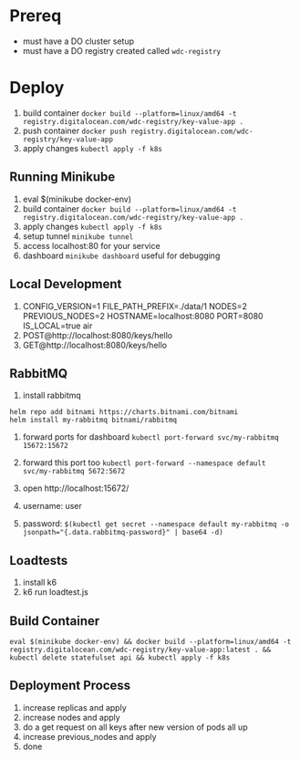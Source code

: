 # Prereq

- must have a DO cluster setup
- must have a DO registry created called `wdc-registry`

# Deploy

1. build container `docker build --platform=linux/amd64 -t registry.digitalocean.com/wdc-registry/key-value-app .`
2. push container `docker push registry.digitalocean.com/wdc-registry/key-value-app`
3. apply changes `kubectl apply -f k8s`

## Running Minikube

1. eval $(minikube docker-env)
1. build container `docker build --platform=linux/amd64 -t registry.digitalocean.com/wdc-registry/key-value-app .`
1. apply changes `kubectl apply -f k8s`
1. setup tunnel `minikube tunnel`
1. access localhost:80 for your service
1. dashboard `minikube dashboard` useful for debugging

## Local Development

<!-- 1. RABBIT_MQ_PASSWORD="BV5QxJAfupW1TZjy" RABBIT_MQ_HOST="localhost" FILE_PATH_PREFIX=./data air -->

1. CONFIG_VERSION=1 FILE_PATH_PREFIX=./data/1 NODES=2 PREVIOUS_NODES=2 HOSTNAME=localhost:8080 PORT=8080 IS_LOCAL=true air
2. POST@http://localhost:8080/keys/hello
3. GET@http://localhost:8080/keys/hello

## RabbitMQ

1. install rabbitmq

```
helm repo add bitnami https://charts.bitnami.com/bitnami
helm install my-rabbitmq bitnami/rabbitmq
```

1. forward ports for dashboard `kubectl port-forward svc/my-rabbitmq 15672:15672`
1. forward this port too `kubectl port-forward --namespace default svc/my-rabbitmq 5672:5672`
1. open http://localhost:15672/

1. username: user
1. password: `$(kubectl get secret --namespace default my-rabbitmq -o jsonpath="{.data.rabbitmq-password}" | base64 -d)`

## Loadtests

1. install k6
2. k6 run loadtest.js

## Build Container

`eval $(minikube docker-env) && docker build --platform=linux/amd64 -t registry.digitalocean.com/wdc-registry/key-value-app:latest . && kubectl delete statefulset api && kubectl apply -f k8s`

## Deployment Process

1. increase replicas and apply
2. increase nodes and apply
3. do a get request on all keys after new version of pods all up
4. increase previous_nodes and apply
5. done

